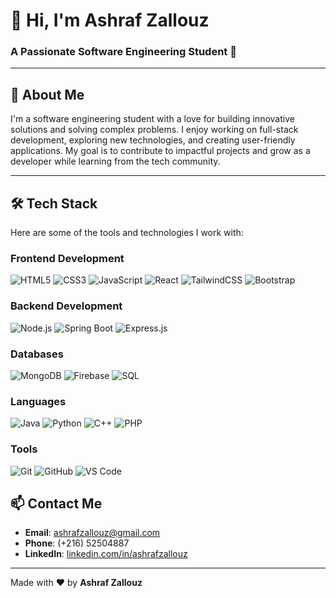 # 👋 Hi, I'm **Ashraf Zallouz**  
### A Passionate Software Engineering Student 🚀  

---

## 🎨 **About Me**  
I'm a software engineering student with a love for building innovative solutions and solving complex problems. I enjoy working on full-stack development, exploring new technologies, and creating user-friendly applications. My goal is to contribute to impactful projects and grow as a developer while learning from the tech community.

---

## 🛠️ **Tech Stack**  
Here are some of the tools and technologies I work with:  

### **Frontend Development**  
![HTML5](https://img.shields.io/badge/-HTML5-E34F26?style=for-the-badge&logo=html5&logoColor=white)
![CSS3](https://img.shields.io/badge/-CSS3-1572B6?style=for-the-badge&logo=css3&logoColor=white)
![JavaScript](https://img.shields.io/badge/-JavaScript-F7DF1E?style=for-the-badge&logo=javascript&logoColor=black)
![React](https://img.shields.io/badge/-React-61DAFB?style=for-the-badge&logo=react&logoColor=black)
![TailwindCSS](https://img.shields.io/badge/-TailwindCSS-06B6D4?style=for-the-badge&logo=tailwind-css&logoColor=white)
![Bootstrap](https://img.shields.io/badge/-Bootstrap-7952B3?style=for-the-badge&logo=bootstrap&logoColor=white)

### **Backend Development**  
![Node.js](https://img.shields.io/badge/-Node.js-339933?style=for-the-badge&logo=node.js&logoColor=white)
![Spring Boot](https://img.shields.io/badge/-Spring%20Boot-6DB33F?style=for-the-badge&logo=spring-boot&logoColor=white)
![Express.js](https://img.shields.io/badge/-Express.js-000000?style=for-the-badge&logo=express&logoColor=white)

### **Databases**  
![MongoDB](https://img.shields.io/badge/-MongoDB-47A248?style=for-the-badge&logo=mongodb&logoColor=white)
![Firebase](https://img.shields.io/badge/-Firebase-FFCA28?style=for-the-badge&logo=firebase&logoColor=black)
![SQL](https://img.shields.io/badge/-SQL-4479A1?style=for-the-badge&logo=mysql&logoColor=white)

### **Languages**  
![Java](https://img.shields.io/badge/-Java-007396?style=for-the-badge&logo=java&logoColor=white)
![Python](https://img.shields.io/badge/-Python-3776AB?style=for-the-badge&logo=python&logoColor=white)
![C++](https://img.shields.io/badge/-C++-00599C?style=for-the-badge&logo=c%2B%2B&logoColor=white)
![PHP](https://img.shields.io/badge/-PHP-777BB4?style=for-the-badge&logo=php&logoColor=white)

### **Tools**  
![Git](https://img.shields.io/badge/-Git-F05032?style=for-the-badge&logo=git&logoColor=white)
![GitHub](https://img.shields.io/badge/-GitHub-181717?style=for-the-badge&logo=github&logoColor=white)
![VS Code](https://img.shields.io/badge/-VS%20Code-007ACC?style=for-the-badge&logo=visual-studio-code&logoColor=white)



## 📫 **Contact Me**  
- **Email**: ashrafzallouz@gmail.com  
- **Phone**: (+216) 52504887  
- **LinkedIn**: [linkedin.com/in/ashrafzallouz](https://linkedin.com/in/ashrafzallouz)  

---

Made with ❤️ by **Ashraf Zallouz**
